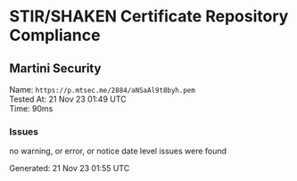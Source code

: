 # STIR/SHAKEN Certificate Repository Compliance

## Martini Security

Name: `https://p.mtsec.me/2884/aNSaAl9t8byh.pem`\
Tested At: 21 Nov 23 01:49 UTC\
Time: 90ms

### Issues

no warning, or error, or notice date level issues were found

Generated: 21 Nov 23 01:55 UTC